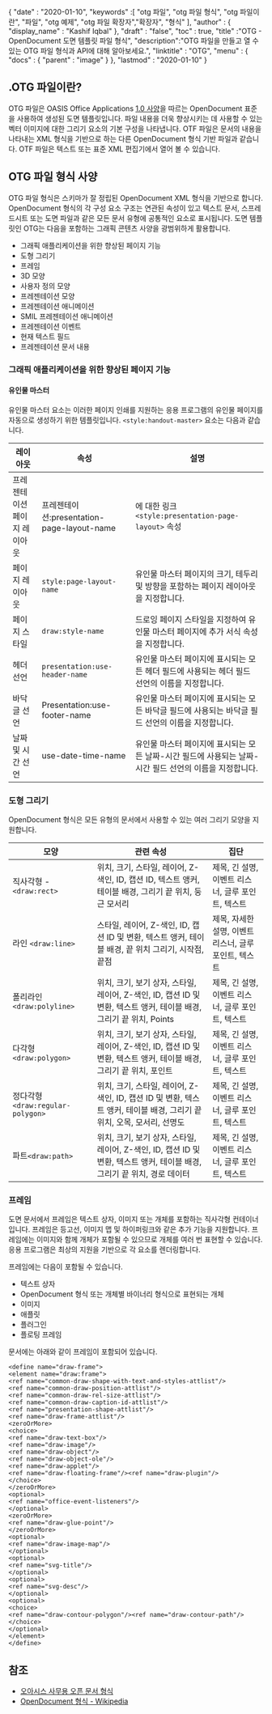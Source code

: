 {
  "date" : "2020-01-10",
  "keywords" :[ "otg 파일", "otg 파일 형식", "otg 파일이란", "파일", "otg 예제", "otg 파일 확장자","확장자", "형식" ],
  "author" : {
    "display_name" : "Kashif Iqbal"
},
  "draft" : "false",
  "toc" : true,
  "title" :"OTG - OpenDocument 도면 템플릿 파일 형식",
  "description":"OTG 파일을 만들고 열 수 있는 OTG 파일 형식과 API에 대해 알아보세요.",
  "linktitle" : "OTG",
  "menu" : {
    "docs" : {
      "parent" : "image"
}
},
  "lastmod" : "2020-01-10"
}

## .OTG 파일이란?

OTG 파일은 OASIS Office Applications [1.0 사양](https://www.oasis-open.org/committees/download.php/12572/OpenDocument-v1.0-os.pdf)을 따르는 OpenDocument 표준을 사용하여 생성된 도면 템플릿입니다. 파일 내용을 더욱 향상시키는 데 사용할 수 있는 벡터 이미지에 대한 그리기 요소의 기본 구성을 나타냅니다. OTF 파일은 문서의 내용을 나타내는 XML 형식을 기반으로 하는 다른 OpenDocument 형식 기반 파일과 같습니다. OTF 파일은 텍스트 또는 표준 XML 편집기에서 열어 볼 수 있습니다.

## OTG 파일 형식 사양 ##

OTG 파일 형식은 스키마가 잘 정립된 OpenDocument XML 형식을 기반으로 합니다. OpenDocument 형식의 각 구성 요소 구조는 연관된 속성이 있고 텍스트 문서, 스프레드시트 또는 도면 파일과 같은 모든 문서 유형에 공통적인 요소로 표시됩니다. 도면 템플릿인 OTG는 다음을 포함하는 그래픽 콘텐츠 사양을 광범위하게 활용합니다.

* 그래픽 애플리케이션을 위한 향상된 페이지 기능
* 도형 그리기
* 프레임
* 3D 모양
* 사용자 정의 모양
* 프레젠테이션 모양
* 프레젠테이션 애니메이션
* SMIL 프레젠테이션 애니메이션
* 프레젠테이션 이벤트
* 현재 텍스트 필드
* 프레젠테이션 문서 내용

### 그래픽 애플리케이션을 위한 향상된 페이지 기능 ###
#### 유인물 마스터 ####

유인물 마스터 요소는 이러한 페이지 인쇄를 지원하는 응용 프로그램의 유인물 페이지를 자동으로 생성하기 위한 템플릿입니다.
`<style:handout-master>` 요소는 다음과 같습니다.

|레이아웃|속성|설명
---|---|---|
|프레젠테이션 페이지 레이아웃|프레젠테이션:presentation-page-layout-name|에 대한 링크`<style:presentation-page-layout>`  속성
|페이지 레이아웃|`style:page-layout-name` | 유인물 마스터 페이지의 크기, 테두리 및 방향을 포함하는 페이지 레이아웃을 지정합니다.
|페이지 스타일|`draw:style-name`|드로잉 페이지 스타일을 지정하여 유인물 마스터 페이지에 추가 서식 속성을 지정합니다.|
|헤더 선언| `presentation:use-header-name`| 유인물 마스터 페이지에 표시되는 모든 헤더 필드에 사용되는 헤더 필드 선언의 이름을 지정합니다.
|바닥글 선언| Presentation:use-footer-name|유인물 마스터 페이지에 표시되는 모든 바닥글 필드에 사용되는 바닥글 필드 선언의 이름을 지정합니다.
|날짜 및 시간 선언|use-date-time-name|유인물 마스터 페이지에 표시되는 모든 날짜-시간 필드에 사용되는 날짜-시간 필드 선언의 이름을 지정합니다.

### 도형 그리기 ###
OpenDocument 형식은 모든 유형의 문서에서 사용할 수 있는 여러 그리기 모양을 지원합니다.

|모양|관련 속성| 집단
---|---|---|
직사각형 - `<draw:rect>` |위치, 크기, 스타일, 레이어, Z-색인, ID, 캡션 ID, 텍스트 앵커, 테이블 배경, 그리기 끝 위치, 둥근 모서리|제목, 긴 설명, 이벤트 리스너, 글루 포인트, 텍스트
라인 `<draw:line> `|스타일, 레이어, Z-색인, ID, 캡션 ID 및 변환, 텍스트 앵커, 테이블 배경, 끝 위치 그리기, 시작점, 끝점|제목, 자세한 설명, 이벤트 리스너, 글루 포인트, 텍스트
폴리라인 `<draw:polyline> `| 위치, 크기, 보기 상자, 스타일, 레이어, Z-색인, ID, 캡션 ID 및 변환, 텍스트 앵커, 테이블 배경, 그리기 끝 위치, Points| 제목, 긴 설명, 이벤트 리스너, 글루 포인트, 텍스트
다각형 `<draw:polygon> `|위치, 크기, 보기 상자, 스타일, 레이어, Z-색인, ID, 캡션 ID 및 변환, 텍스트 앵커, 테이블 배경, 그리기 끝 위치, 포인트|제목, 긴 설명, 이벤트 리스너, 글루 포인트, 텍스트
|정다각형 `<draw:regular-polygon> `|위치, 크기, 스타일, 레이어, Z-색인, ID, 캡션 ID 및 변환, 텍스트 앵커, 테이블 배경, 그리기 끝 위치, 오목, 모서리, 선명도|제목, 긴 설명, 이벤트 리스너, 글루 포인트, 텍스트
|파트`<draw:path> `|위치, 크기, 보기 상자, 스타일, 레이어, Z-색인, ID, 캡션 ID 및 변환, 텍스트 앵커, 테이블 배경, 그리기 끝 위치, 경로 데이터| 제목, 긴 설명, 이벤트 리스너, 글루 포인트, 텍스트

### 프레임 ###
도면 문서에서 프레임은 텍스트 상자, 이미지 또는 개체를 포함하는 직사각형 컨테이너입니다. 프레임은 등고선, 이미지 맵 및 하이퍼링크와 같은 추가 기능을 지원합니다. 프레임에는 이미지와 함께 개체가 포함될 수 있으므로 개체를 여러 번 표현할 수 있습니다. 응용 프로그램은 최상의 지원을 기반으로 각 요소를 렌더링합니다.

프레임에는 다음이 포함될 수 있습니다.
* 텍스트 상자
* OpenDocument 형식 또는 개체별 바이너리 형식으로 표현되는 개체
* 이미지
* 애플릿
* 플러그인
* 플로팅 프레임

문서에는 아래와 같이 프레임이 포함되어 있습니다.

```
<define name="draw-frame">
<element name="draw:frame">
<ref name="common-draw-shape-with-text-and-styles-attlist"/>
<ref name="common-draw-position-attlist"/>
<ref name="common-draw-rel-size-attlist"/>
<ref name="common-draw-caption-id-attlist"/>
<ref name="presentation-shape-attlist"/>
<ref name="draw-frame-attlist"/>
<zeroOrMore>
<choice>
<ref name="draw-text-box"/>
<ref name="draw-image"/>
<ref name="draw-object"/>
<ref name="draw-object-ole"/>
<ref name="draw-applet"/>
<ref name="draw-floating-frame"/><ref name="draw-plugin"/>
</choice>
</zeroOrMore>
<optional>
<ref name="office-event-listeners"/>
</optional>
<zeroOrMore>
<ref name="draw-glue-point"/>
</zeroOrMore>
<optional>
<ref name="draw-image-map"/>
</optional>
<optional>
<ref name="svg-title"/>
</optional>
<optional>
<ref name="svg-desc"/>
</optional>
<optional>
<choice>
<ref name="draw-contour-polygon"/><ref name="draw-contour-path"/>
</choice>
</optional>
</element>
</define>
```

## 참조 ##
* [오아시스 사무용 오픈 문서 형식](https://www.oasis-open.org/committees/tc_home.php?wg_abbrev=office)
* [OpenDocument 형식 - Wikipedia](https://en.wikipedia.org/wiki/OpenDocument)

